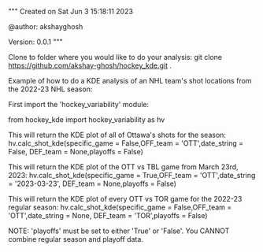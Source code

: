 """
Created on Sat Jun  3 15:18:11 2023

@author: akshayghosh

Version: 0.0.1
"""

Clone to folder where you would like to do your analysis:
git clone https://github.com/akshay-ghosh/hockey_kde.git .

Example of how to do a KDE analysis of an NHL team's shot locations from the 2022-23 NHL season:

First import the 'hockey_variability' module:

from hockey_kde import hockey_variability as hv

This will return the KDE plot of all of Ottawa's shots for the season:
hv.calc_shot_kde(specific_game = False,OFF_team = 'OTT',date_string = False, DEF_team = None,playoffs = False)

This will return the KDE plot of the OTT vs TBL game from March 23rd, 2023:
hv.calc_shot_kde(specific_game = True,OFF_team = 'OTT',date_string = '2023-03-23', DEF_team = None,playoffs = False)

This will return the KDE plot of every OTT vs TOR game for the 2022-23 regular season:
hv.calc_shot_kde(specific_game = False,OFF_team = 'OTT',date_string = None, DEF_team = 'TOR',playoffs = False)

NOTE:
'playoffs' must be set to either 'True' or 'False'. You CANNOT combine regular season and playoff data.
